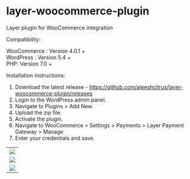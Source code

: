 # layer-woocommerce-plugin
Layer plugin for WooCommerce integration


Compatibility:

WooCommerce : Version 4.0.1 + <br>
WordPress : Version 5.4 + <br>
PHP: Version 7.0 +


Installation instructions:

1. Download the latest release - https://github.com/ajeeshcitrus/layer-woocommerce-plugin/releases
2. Login to the WordPress admin panel.
3. Navigate to Plugins > Add New.
4. Upload the zip file.
5. Activate the plugin.
6. Navigate to WooCommerce > Settings > Payments > Layer Payment Gateway > Manage
7. Enter your credentials and save. 


<table>
  <tr><td><img src="http://13.235.18.65:8003/wp-content/uploads/2020/04/Screenshot-2020-04-09-at-12.30.52-PM.png"</td></tr>
  <tr><td><img src="http://13.235.18.65:8003/wp-content/uploads/2020/04/Screenshot-2020-04-09-at-12.32.00-PM.png"</td></tr>
  <tr><td><img src="http://13.235.18.65:8003/wp-content/uploads/2020/04/Screenshot-2020-04-09-at-12.33.28-PM.png"</td></tr>
</table>


